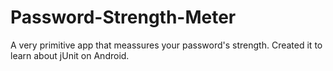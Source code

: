 # Password-Strength-Meter

A very primitive app that meassures your password's strength. Created it to learn about jUnit on Android.
